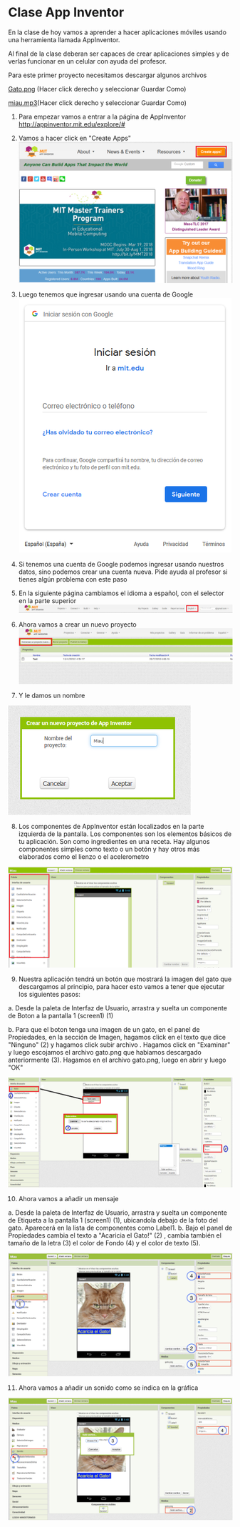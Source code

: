 # Clase App Inventor

En la clase de hoy vamos a aprender a hacer aplicaciones móviles usando una herramienta llamada AppInventor.

Al final de la clase deberan ser capaces de crear aplicaciones simples y de verlas funcionar en un celular con ayuda del profesor.

Para este primer proyecto necesitamos descargar algunos archivos

[Gato.png](https://github.com/suarezjulian/clase-app-inventor/raw/master/gato.png) (Hacer click derecho y seleccionar Guardar Como)

[miau.mp3](https://github.com/suarezjulian/clase-app-inventor/raw/master/miau.mp3)(Hacer click derecho y seleccionar Guardar Como)

1. Para empezar vamos a entrar a la página de AppInventor <a href="http://appinventor.mit.edu/explore/#" target="_blank">http://appinventor.mit.edu/explore/#</a>

2. Vamos a hacer click en "Create Apps" 
![Página AppInventor](AppInventorPage.PNG?raw=true)

3. Luego tenemos que ingresar usando una cuenta de Google
![Página AppInventor](CrearCuenta.PNG?raw=true)

4. Si tenemos una cuenta de Google podemos ingresar usando nuestros datos, sino podemos crear una cuenta nueva. Pide ayuda al profesor si tienes algún problema con este paso

5. En la siguiente página cambiamos el idioma a español, con el selector en la parte superior
![Página AppInventor](CambiarIdioma.PNG?raw=true)

6. Ahora vamos a crear un nuevo proyecto
![Página AppInventor](CrearProyecto.PNG?raw=True)

7. Y le damos un nombre

![Página AppInventor](NombreProyecto.PNG?raw=True)

8. Los componentes de AppInventor están localizados en la parte izquierda de la pantalla. Los componentes son los elementos básicos de tu aplicación. Son como ingredientes en una receta. Hay algunos componentes simples como texto o un botón y hay otros más elaborados como el lienzo o el acelerometro 

![Página AppInventor](Paleta.PNG?raw=True)

9. Nuestra aplicación tendrá un botón que mostrará la imagen del gato que descargamos al principio, para hacer esto vamos a tener que ejecutar los siguientes pasos:

  a. Desde la paleta de Interfaz de Usuario, arrastra y suelta un componente de Boton a la pantalla 1 (screen1) (1)
  
  b. Para que el boton tenga una imagen de un gato, en el panel de Propiedades, en la sección de Imagen, hagamos click en el texto que dice "Ninguno" (2) y hagamos click subir archivo . Hagamos click en "Examinar" y luego escojamos el archivo gato.png que habiamos descargado anteriormente (3). Hagamos en el archivo gato.png, luego en abrir y luego "OK"

![Página AppInventor](boton.PNG?raw=True)


10. Ahora vamos a añadir un mensaje 

  a. Desde la paleta de Interfaz de Usuario, arrastra y suelta un componente de Etiqueta a la pantalla 1 (screen1) (1), ubicandola debajo de la foto del gato. Aparecerá en la lista de componentes como Label1.
  b. Bajo el panel de Propiedades cambia el texto a "Acaricia el Gato!" (2) , cambia también el tamaño de la letra (3) el color de Fondo  (4) y el color de texto (5).
  
![Página AppInventor](acaricia_gato.png?raw=True)  

11. Ahora vamos a añadir un sonido como se indica en la gráfica

![Página AppInventor](miau.png?raw=True)  

